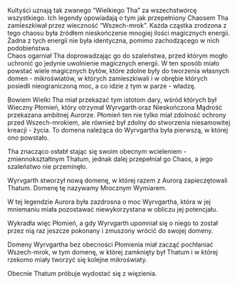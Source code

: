 Kultyści uznają tak zwanego “Wielkiego Tha” za wszechstwórcę wszystkiego. Ich legendy opowiadają o tym jak przepełniony Chaosem Tha zamieszkiwał przez wieczność “Wszech-mrok”. Każda cząstka zrodzona z tego chaosu była źródłem nieskończenie mnogiej ilości magicznych energii. Żadna z tych energii nie była identyczna, pomimo zachodzącego w nich podobieństwa.  
Chaos ogarniał Tha doprowadzając go do szaleństwa, przed którym mogło uchronić go jedynie uwolnienie magicznych energii. W ten sposób miało powstać wiele magicznych bytów, które zdolne były do tworzenia własnych domen - mikroświatów, w których zamieszkiwali i w obrębie których posiedli nieograniczoną moc, a co idzie z tym w parze - władzę. 

Bowiem Wielki Tha miał przekazać tym istotom dary, wśród których był Wieczny Płomień, który otrzymał Wyrvgarth oraz Nieskończona Mądrość przekazana ambitnej Aurorze. Płomień ten nie tylko miał zdolność ochrony przed Wszech-mrokiem, ale również był zdolny do stworzenia niesamowitej kreacji - życia. To domena należąca do Wyrvgartha była pierwszą, w której ono powstało.

Tha znacząco osłabł stając się swoim obecnym wcieleniem - zmiennokształtnym Thatum, jednak dalej przepełniał go Chaos, a jego szaleństwo nie przeminęło. 

Wyrvgarth stworzył nową domenę, w której razem z Aurorą zapieczętowali Thatum. Domenę tę nazywamy Mrocznym Wymiarem. 

W tej legendzie Aurora była zazdrosna o moc Wyrvgartha, która w jej mniemaniu miała pozostawać niewykorzystana w obliczu jej potencjału.

Wykradła więc Płomień, a gdy Wyrvgarth upomniał się o niego to został przez nią raz jeszcze pokonany i zmuszony wrócić do swojej domeny.

Domeny Wyrvgartha bez obecności Płomienia miał zacząć pochłaniać Wszech-mrok, w tym domenę, w której zamknięty był Thatum i w której rzekomo miały tworzyć się kolejne mikroświaty. 

Obecnie Thatum próbuje wydostać się z więzienia.